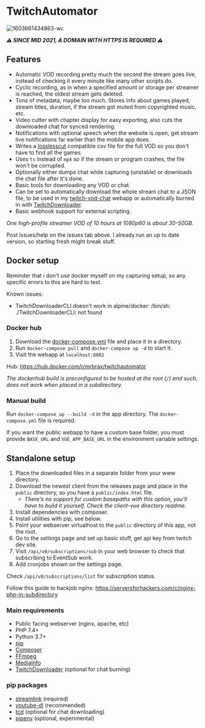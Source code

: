 # TwitchAutomator

![1603661434863-wc](https://user-images.githubusercontent.com/1517911/97119662-fe1b0a80-1711-11eb-8f40-20c1690a01c9.png)

***⚠ SINCE MID 2021, A DOMAIN WITH HTTPS IS REQUIRED ⚠***

## Features
- Automatic VOD recording pretty much the second the stream goes live, instead of checking it every minute like many other scripts do.
- Cyclic recording, as in when a specified amount or storage per streamer is reached, the oldest stream gets deleted.
- Tons of metadata, maybe too much. Stores info about games played, stream titles, duration, if the stream got muted from copyrighted music, etc.
- Video cutter with chapter display for easy exporting, also cuts the downloaded chat for synced rendering.
- Notifications with optional speech when the website is open, get stream live notifications far earlier than the mobile app does.
- Writes a [losslesscut](https://github.com/mifi/lossless-cut/) compatible csv file for the full VOD so you don't have to find all the games.
- Uses `ts` instead of `mp4` so if the stream or program crashes, the file won't be corrupted.
- Optionally either dumps chat while capturing (unstable) or downloads the chat file after it's done.
- Basic tools for downloading any VOD or chat.
- Can be set to automatically download the whole stream chat to a JSON file, to be used in my [twitch-vod-chat](https://github.com/MrBrax/twitch-vod-chat) webapp or automatically burned in with [TwitchDownloader](https://github.com/lay295/TwitchDownloader).
- Basic webhook support for external scripting.

*One high-profile streamer VOD of 10 hours at 1080p60 is about 30-50GB.*

Post issues/help on the issues tab above. I already run an up to date version, so starting fresh might break stuff.

## Docker setup

Reminder that i don't use docker myself on my capturing setup, so any specific errors to this are hard to test.

Known issues:
- TwitchDownloaderCLI doesn't work in alpine/docker: /bin/sh: ./TwitchDownloaderCLI: not found

### Docker hub

1. Download the [docker-compose.yml](https://raw.githubusercontent.com/MrBrax/TwitchAutomator/master/docker-compose.yml) file and place it in a directory.
2. Run `docker-compose pull` and `docker-compose up -d` to start it.
3. Visit the webapp at `localhost:8082`

Hub: https://hub.docker.com/r/mrbrax/twitchautomator

*The dockerhub build is preconfigured to be hosted at the root (`/`) and such, does not work when placed in a subdirectory.*

### Manual build
Run `docker-compose up --build -d` in the app directory. The `docker-compose.yml` file is required.

If you want the public webapp to have a custom base folder, you must provide `BASE_URL` and `VUE_APP_BASE_URL` in the environment variable settings.

## Standalone setup

1. Place the downloaded files in a separate folder from your www directory.
2. Download the newest client from the releases page and place in the `public` directory, so you have a `public/index.html` file. 
    - *There's no support for custom basepaths with this option, you'll have to build it yourself. Check the client-vue directory readme.*
3. Install dependencies with composer.
4. Install utilities with pip, see below.
5. Point your webserver virtualhost to the `public` directory of this app, not the root.
6. Go to the settings page and set up basic stuff, get api key from twitch dev site.
7. Visit `/api/v0/subscriptions/sub` in your web browser to check that subscribing to EventSub work.
8. Add cronjobs shown on the settings page.

Check `/api/v0/subscriptions/list` for subscription status.

Follow this guide to hackjob nginx: https://serversforhackers.com/c/nginx-php-in-subdirectory

### Main requirements
- Public facing webserver (nginx, apache, etc)
- PHP 7.4+
- Python 3.7+
- [pip](https://pypi.org/project/pip/)
- [Composer](https://getcomposer.org/)
- [FFmpeg](https://ffmpeg.org/download.html)
- [MediaInfo](https://mediaarea.net/en/MediaInfo)
- [TwitchDownloader](https://github.com/lay295/TwitchDownloader) (optional for chat burning)

### pip packages
- [streamlink](https://github.com/streamlink/streamlink) (required)
- [youtube-dl](https://youtube-dl.org/) (recommended)
- [tcd](https://pypi.org/project/tcd/) (optional for chat downloading)
- [pipenv](https://github.com/pypa/pipenv) (optional, experimental)
